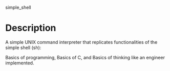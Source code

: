  simple_shell
<h1>Description</h1>

A simple UNIX command interpreter that replicates functionalities of the simple shell (sh): 

Basics of programming, Basics of C, and Basics of thinking like an engineer implemented.


